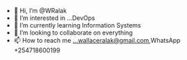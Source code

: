 - 👋 Hi, I’m @WRalak
- 👀 I’m interested in ...DevOps
- 🌱 I’m currently learning Information Systems 
- 💞️ I’m looking to collaborate on everything 
- 📫 How to reach me ...wallaceralak@gmail.com,WhatsApp +254718600199

<!---
WRalak/WRalak is a ✨ special ✨ repository because its `README.md` (this file) appears on your GitHub profile.
You can click the Preview link to take a look at your changes.
--->
